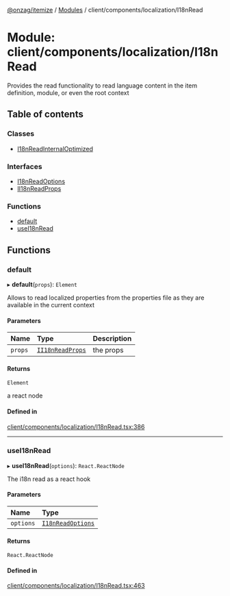 [@onzag/itemize](../README.md) / [Modules](../modules.md) / client/components/localization/I18nRead

# Module: client/components/localization/I18nRead

Provides the read functionality to read language content in the
item definition, module, or even the root context

## Table of contents

### Classes

- [I18nReadInternalOptimized](../classes/client_components_localization_I18nRead.I18nReadInternalOptimized.md)

### Interfaces

- [I18nReadOptions](../interfaces/client_components_localization_I18nRead.I18nReadOptions.md)
- [II18nReadProps](../interfaces/client_components_localization_I18nRead.II18nReadProps.md)

### Functions

- [default](client_components_localization_I18nRead.md#default)
- [useI18nRead](client_components_localization_I18nRead.md#usei18nread)

## Functions

### default

▸ **default**(`props`): `Element`

Allows to read localized properties from the properties
file as they are available in the current context

#### Parameters

| Name | Type | Description |
| :------ | :------ | :------ |
| `props` | [`II18nReadProps`](../interfaces/client_components_localization_I18nRead.II18nReadProps.md) | the props |

#### Returns

`Element`

a react node

#### Defined in

[client/components/localization/I18nRead.tsx:386](https://github.com/onzag/itemize/blob/a24376ed/client/components/localization/I18nRead.tsx#L386)

___

### useI18nRead

▸ **useI18nRead**(`options`): `React.ReactNode`

The i18n read as a react hook

#### Parameters

| Name | Type |
| :------ | :------ |
| `options` | [`I18nReadOptions`](../interfaces/client_components_localization_I18nRead.I18nReadOptions.md) |

#### Returns

`React.ReactNode`

#### Defined in

[client/components/localization/I18nRead.tsx:463](https://github.com/onzag/itemize/blob/a24376ed/client/components/localization/I18nRead.tsx#L463)
